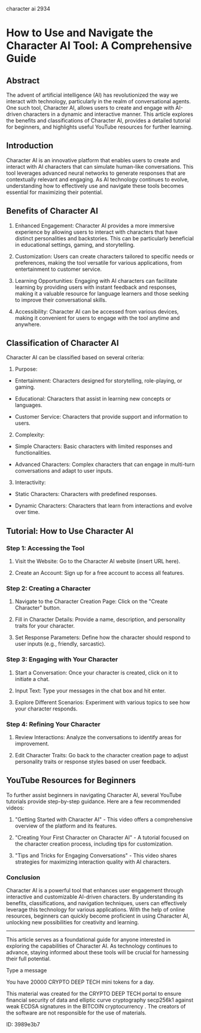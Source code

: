 character ai 2934
# How to Use and Navigate the Character AI Tool: A Comprehensive Guide



## Abstract



The advent of artificial intelligence (AI) has revolutionized the way we interact with technology, particularly in the realm of conversational agents. One such tool, Character AI, allows users to create and engage with AI-driven characters in a dynamic and interactive manner. This article explores the benefits and classifications of Character AI, provides a detailed tutorial for beginners, and highlights useful YouTube resources for further learning.



## Introduction



Character AI is an innovative platform that enables users to create and interact with AI characters that can simulate human-like conversations. This tool leverages advanced neural networks to generate responses that are contextually relevant and engaging. As AI technology continues to evolve, understanding how to effectively use and navigate these tools becomes essential for maximizing their potential.



## Benefits of Character AI



1. Enhanced Engagement: Character AI provides a more immersive experience by allowing users to interact with characters that have distinct personalities and backstories. This can be particularly beneficial in educational settings, gaming, and storytelling.



2. Customization: Users can create characters tailored to specific needs or preferences, making the tool versatile for various applications, from entertainment to customer service.



3. Learning Opportunities: Engaging with AI characters can facilitate learning by providing users with instant feedback and responses, making it a valuable resource for language learners and those seeking to improve their conversational skills.



4. Accessibility: Character AI can be accessed from various devices, making it convenient for users to engage with the tool anytime and anywhere.



## Classification of Character AI



Character AI can be classified based on several criteria:



1. Purpose:

- Entertainment: Characters designed for storytelling, role-playing, or gaming.

- Educational: Characters that assist in learning new concepts or languages.

- Customer Service: Characters that provide support and information to users.



2. Complexity:

- Simple Characters: Basic characters with limited responses and functionalities.

- Advanced Characters: Complex characters that can engage in multi-turn conversations and adapt to user inputs.



3. Interactivity:

- Static Characters: Characters with predefined responses.

- Dynamic Characters: Characters that learn from interactions and evolve over time.



## Tutorial: How to Use Character AI



### Step 1: Accessing the Tool



1. Visit the Website: Go to the Character AI website (insert URL here).

2. Create an Account: Sign up for a free account to access all features.



### Step 2: Creating a Character



1. Navigate to the Character Creation Page: Click on the "Create Character" button.

2. Fill in Character Details: Provide a name, description, and personality traits for your character.

3. Set Response Parameters: Define how the character should respond to user inputs (e.g., friendly, sarcastic).



### Step 3: Engaging with Your Character



1. Start a Conversation: Once your character is created, click on it to initiate a chat.

2. Input Text: Type your messages in the chat box and hit enter.

3. Explore Different Scenarios: Experiment with various topics to see how your character responds.



### Step 4: Refining Your Character



1. Review Interactions: Analyze the conversations to identify areas for improvement.

2. Edit Character Traits: Go back to the character creation page to adjust personality traits or response styles based on user feedback.



## YouTube Resources for Beginners



To further assist beginners in navigating Character AI, several YouTube tutorials provide step-by-step guidance. Here are a few recommended videos:



1. "Getting Started with Character AI" - This video offers a comprehensive overview of the platform and its features.

2. "Creating Your First Character on Character AI" - A tutorial focused on the character creation process, including tips for customization.

3. "Tips and Tricks for Engaging Conversations" - This video shares strategies for maximizing interaction quality with AI characters.



### Conclusion



Character AI is a powerful tool that enhances user engagement through interactive and customizable AI-driven characters. By understanding its benefits, classifications, and navigation techniques, users can effectively leverage this technology for various applications. With the help of online resources, beginners can quickly become proficient in using Character AI, unlocking new possibilities for creativity and learning.



---



This article serves as a foundational guide for anyone interested in exploring the capabilities of Character AI. As technology continues to advance, staying informed about these tools will be crucial for harnessing their full potential.



Type a message

You have 20000 CRYPTO DEEP TECH mini tokens for a day.


This material was created for the  CRYPTO DEEP TECH portal  to ensure financial security of data and elliptic curve cryptography  secp256k1 against weak ECDSA  signatures   in the  BITCOIN cryptocurrency . The creators of the software are not responsible for the use of materials.

 ID: 3989e3b7
